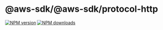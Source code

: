 # @aws-sdk/@aws-sdk/protocol-http

[![NPM version](https://img.shields.io/npm/v/@aws-sdk/@aws-sdk/protocol-http/rc.svg)](https://www.npmjs.com/package/@aws-sdk/@aws-sdk/protocol-http)
[![NPM downloads](https://img.shields.io/npm/dm/@aws-sdk/@aws-sdk/protocol-http.svg)](https://www.npmjs.com/package/@aws-sdk/@aws-sdk/protocol-http)
